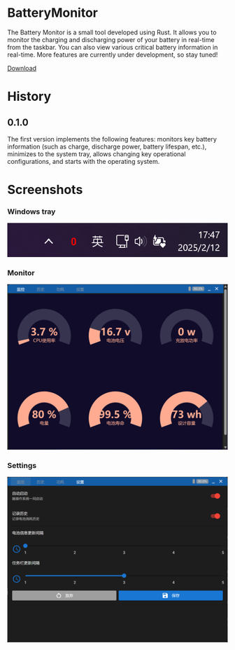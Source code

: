 # BatteryMonitor

The Battery Monitor is a small tool developed using Rust. It allows you to monitor the charging and discharging power of your battery in real-time from the taskbar. You can also view various critical battery information in real-time. More features are currently under development, so stay tuned!

[Download](/releases/)

# History

## 0.1.0

The first version implements the following features: monitors key battery information (such as charge, discharge power, battery lifespan, etc.), minimizes to the system tray, allows changing key operational configurations, and starts with the operating system.

# Screenshots

### Windows tray

![screenshot](/screenshot/tray.png "Windows tray")

### Monitor

![screenshot](/screenshot/monitor.png "Monitor")

### Settings

![screenshot](/screenshot/setting.png "Settings")
